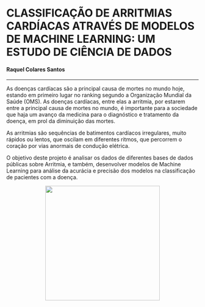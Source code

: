 # CLASSIFICAÇÃO DE ARRITMIAS CARDÍACAS ATRAVÉS DE MODELOS DE MACHINE LEARNING: UM ESTUDO DE CIÊNCIA DE DADOS 

#### Raquel Colares Santos

-------

As doenças cardíacas são a principal causa de mortes no mundo hoje, estando em primeiro lugar no ranking segundo a Organização Mundial da Saúde (OMS). As doenças cardíacas, entre elas a arritmia, por estarem entre a principal causa de mortes no mundo, é importante para a sociedade que haja um avanço da medicina para o diagnóstico e tratamento da doença, em prol da diminuição das mortes.

As arritmias são sequências de batimentos cardíacos irregulares, muito rápidos ou lentos, que oscilam em diferentes ritmos, que percorrem o coração por vias anormais de condução elétrica.

O objetivo deste projeto é analisar os dados de diferentes bases de dados públicas sobre Arritmia, e também, desenvolver modelos de Machine Learning para análise da acurácia e precisão dos modelos na classificação de pacientes com a doença.

<p align="center">
    <img width="300" src="https://github.com/raquelcolares/TCC_PUC-Minas/blob/main/Images/cardio_pic2.jpg">
</p>
